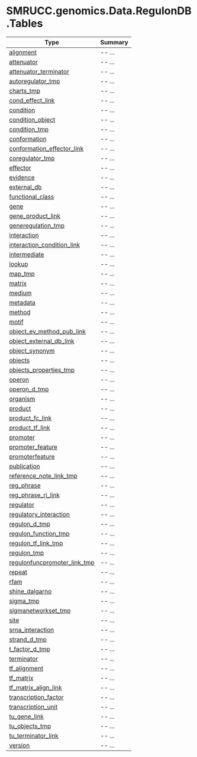 ﻿
# SMRUCC.genomics.Data.RegulonDB.Tables

|Type|Summary|
|----|-------|
|[alignment](./alignment.md)|-- ...|
|[attenuator](./attenuator.md)|-- ...|
|[attenuator_terminator](./attenuator_terminator.md)|-- ...|
|[autoregulator_tmp](./autoregulator_tmp.md)|-- ...|
|[charts_tmp](./charts_tmp.md)|-- ...|
|[cond_effect_link](./cond_effect_link.md)|-- ...|
|[condition](./condition.md)|-- ...|
|[condition_object](./condition_object.md)|-- ...|
|[condition_tmp](./condition_tmp.md)|-- ...|
|[conformation](./conformation.md)|-- ...|
|[conformation_effector_link](./conformation_effector_link.md)|-- ...|
|[coregulator_tmp](./coregulator_tmp.md)|-- ...|
|[effector](./effector.md)|-- ...|
|[evidence](./evidence.md)|-- ...|
|[external_db](./external_db.md)|-- ...|
|[functional_class](./functional_class.md)|-- ...|
|[gene](./gene.md)|-- ...|
|[gene_product_link](./gene_product_link.md)|-- ...|
|[generegulation_tmp](./generegulation_tmp.md)|-- ...|
|[interaction](./interaction.md)|-- ...|
|[interaction_condition_link](./interaction_condition_link.md)|-- ...|
|[intermediate](./intermediate.md)|-- ...|
|[lookup](./lookup.md)|-- ...|
|[map_tmp](./map_tmp.md)|-- ...|
|[matrix](./matrix.md)|-- ...|
|[medium](./medium.md)|-- ...|
|[metadata](./metadata.md)|-- ...|
|[method](./method.md)|-- ...|
|[motif](./motif.md)|-- ...|
|[object_ev_method_pub_link](./object_ev_method_pub_link.md)|-- ...|
|[object_external_db_link](./object_external_db_link.md)|-- ...|
|[object_synonym](./object_synonym.md)|-- ...|
|[objects](./objects.md)|-- ...|
|[objects_properties_tmp](./objects_properties_tmp.md)|-- ...|
|[operon](./operon.md)|-- ...|
|[operon_d_tmp](./operon_d_tmp.md)|-- ...|
|[organism](./organism.md)|-- ...|
|[product](./product.md)|-- ...|
|[product_fc_link](./product_fc_link.md)|-- ...|
|[product_tf_link](./product_tf_link.md)|-- ...|
|[promoter](./promoter.md)|-- ...|
|[promoter_feature](./promoter_feature.md)|-- ...|
|[promoterfeature](./promoterfeature.md)|-- ...|
|[publication](./publication.md)|-- ...|
|[reference_note_link_tmp](./reference_note_link_tmp.md)|-- ...|
|[reg_phrase](./reg_phrase.md)|-- ...|
|[reg_phrase_ri_link](./reg_phrase_ri_link.md)|-- ...|
|[regulator](./regulator.md)|-- ...|
|[regulatory_interaction](./regulatory_interaction.md)|-- ...|
|[regulon_d_tmp](./regulon_d_tmp.md)|-- ...|
|[regulon_function_tmp](./regulon_function_tmp.md)|-- ...|
|[regulon_tf_link_tmp](./regulon_tf_link_tmp.md)|-- ...|
|[regulon_tmp](./regulon_tmp.md)|-- ...|
|[regulonfuncpromoter_link_tmp](./regulonfuncpromoter_link_tmp.md)|-- ...|
|[repeat](./repeat.md)|-- ...|
|[rfam](./rfam.md)|-- ...|
|[shine_dalgarno](./shine_dalgarno.md)|-- ...|
|[sigma_tmp](./sigma_tmp.md)|-- ...|
|[sigmanetworkset_tmp](./sigmanetworkset_tmp.md)|-- ...|
|[site](./site.md)|-- ...|
|[srna_interaction](./srna_interaction.md)|-- ...|
|[strand_d_tmp](./strand_d_tmp.md)|-- ...|
|[t_factor_d_tmp](./t_factor_d_tmp.md)|-- ...|
|[terminator](./terminator.md)|-- ...|
|[tf_alignment](./tf_alignment.md)|-- ...|
|[tf_matrix](./tf_matrix.md)|-- ...|
|[tf_matrix_align_link](./tf_matrix_align_link.md)|-- ...|
|[transcription_factor](./transcription_factor.md)|-- ...|
|[transcription_unit](./transcription_unit.md)|-- ...|
|[tu_gene_link](./tu_gene_link.md)|-- ...|
|[tu_objects_tmp](./tu_objects_tmp.md)|-- ...|
|[tu_terminator_link](./tu_terminator_link.md)|-- ...|
|[version](./version.md)|-- ...|

